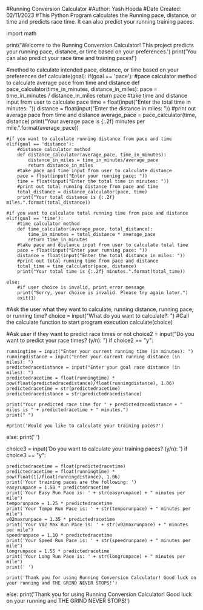 #Running Conversion Calculator
#Author: Yash Hooda
#Date Created: 02/11/2023
#This Python Program calculates the Running pace, distance, or time and predicts race time. It can also predict your running training paces.

import math

print('Welcome to the Running Conversion Calculator! This project predicts your running pace, distance, or time based on your preferences.')
print('You can also predict your race time and training paces!')

#method to calculate intended pace, distance, or time based on your preferences
def calculate(goal):
    if(goal == 'pace'):
        #pace calculator method to calculate average pace from time and distance
        def pace_calculator(time_in_minutes, distance_in_miles):
            pace = time_in_minutes / distance_in_miles
            return pace
        #take time and distance input from user to calculate pace
        time = float(input("Enter the total time in minutes: "))
        distance = float(input("Enter the distance in miles: "))
         #print out average pace from time and distance
        average_pace = pace_calculator(time, distance)
        print("Your average pace is {:.2f} minutes per mile.".format(average_pace))
        
    #if you want to calculate running distance from pace and time
    elif(goal == 'distance'):
        #distance calculator method 
        def distance_calculator(average_pace, time_in_minutes):
            distance_in_miles = time_in_minutes/average_pace 
            return distance_in_miles
        #take pace and time input from user to calculate distance
        pace = float(input("Enter your running pace: "))
        time = float(input("Enter the total time in minutes: "))
        #print out total running distance from pace and time
        total_distance = distance_calculator(pace, time)
        print("Your total distance is {:.2f} miles.".format(total_distance))
        
    #if you want to calculate total running time from pace and distance
    elif(goal == 'time'):
        #time calculator method
        def time_calculator(average_pace, total_distance):
            time_in_minutes = total_distance * average_pace
            return time_in_minutes
        #take pace and distance input from user to calculate total time
        pace = float(input("Enter your running pace: "))
        distance = float(input("Enter the total distance in miles: "))
        #print out total running time from pace and distance
        total_time = time_calculator(pace, distance)
        print("Your total time is {:.2f} minutes.".format(total_time))
        
    else:
        #if user choice is invalid, print error message
        print("Sorry, your choice is invalid. Please try again later.")
        exit(1)
        
#Ask the user what they want to calculate, running distance, running pace, or running time? 
choice = input("What do you want to calculate?: ")
#Call the calculate function to start program execution
calculate(choice)

#Ask user if they want to predict race times or not
choice2 = input("Do you want to predict your race times? (y/n): ")
if choice2 == "y":
    
    runningtime = input("Enter your current running time (in minutes): ")
    runningdistance = input("Enter your current running distance (in miles): ")
    predictedracedistance = input("Enter your goal race distance (in miles): ")
    predictedracetime = float(runningtime) * pow(float(predictedracedistance)/float(runningdistance), 1.06)
    predictedracetime = str(predictedracetime)
    predictedracedistance = str(predictedracedistance)
    
    print("Your predicted race time for " + predictedracedistance + " miles is " + predictedracetime + " minutes.")
    print(" ")
    
    #print('Would you like to calculate your training paces?')
    
    
else:
    print(' ')
    
choice3 = input('Do you want to calculate your training paces? (y/n): ')
if choice3 == "y":
    
    predictedracetime = float(predictedracetime)
    predictedracetime = float(runningtime) * pow(float(1)/float(runningdistance), 1.06)
    print('Your training paces are the following: ')
    easyrunpace = 1.50 * predictedracetime
    print('Your Easy Run Pace is: ' + str(easyrunpace) + " minutes per mile")
    temporunpace = 1.25 * predictedracetime
    print('Your Tempo Run Pace is: ' + str(temporunpace) + " minutes per mile")
    v02maxrunpace = 1.35 * predictedracetime
    print('Your V02 Max Run Pace is: ' + str(v02maxrunpace) + " minutes per mile")
    speedrunpace = 1.10 * predictedracetime
    print('Your Speed Run Pace is: ' + str(speedrunpace) + " minutes per mile")
    longrunpace = 1.55 * predictedracetime
    print('Your Long Run Pace is: ' + str(longrunpace) + " minutes per mile")
    print(' ')
    
    print('Thank you for using Running Conversion Calculator! Good luck on your running and THE GRIND NEVER STOPS!')
    
else:
    print('Thank you for using Running Conversion Calculator! Good luck on your running and THE GRIND NEVER STOPS!')
    

            
        
